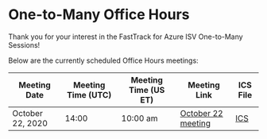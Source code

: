 # One-to-Many Office Hours

Thank you for your interest in the FastTrack for Azure ISV One-to-Many Sessions!

Below are the currently scheduled Office Hours meetings:

| Meeting Date | Meeting Time (UTC) | Meeting Time (US ET) | Meeting Link | ICS File | 
| --- | --- | --- | --- | --- |
| October 22, 2020 | 14:00  | 10:00 am | [October 22 meeting](https://aka.ms/fta/isv/onetomany/20201022-office-hours) | [ICS](20201007-officehours.ics) |
